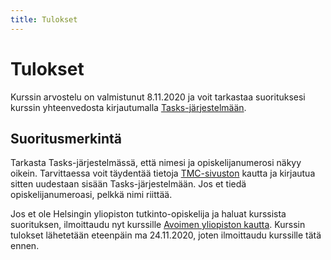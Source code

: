 ```yaml
---
title: Tulokset
---
```


# Tulokset

Kurssin arvostelu on valmistunut 8.11.2020 ja voit tarkastaa suorituksesi kurssin yhteenvedosta kirjautumalla [Tasks-järjestelmään](https://tasks.withmooc.fi/tikape-syksy-2020/).

## Suoritusmerkintä

Tarkasta Tasks-järjestelmässä, että nimesi ja opiskelijanumerosi näkyy oikein. Tarvittaessa voit täydentää tietoja <a href="https://tmc.mooc.fi/">TMC-sivuston</a> kautta ja kirjautua sitten uudestaan sisään Tasks-järjestelmään. Jos et tiedä opiskelijanumeroasi, pelkkä nimi riittää.

Jos et ole Helsingin yliopiston tutkinto-opiskelija ja haluat kurssista suorituksen, ilmoittaudu nyt kurssille [Avoimen yliopiston kautta](https://www.avoin.helsinki.fi/palvelut/esittely.aspx?o=136509002). Kurssin tulokset lähetetään eteenpäin ma 24.11.2020, joten ilmoittaudu kurssille tätä ennen.

